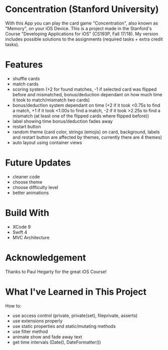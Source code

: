 # Concentration (Stanford University)

With this App you can play the card game "Concentration", also known as "Memory", on your iOS Device.
This is a project made in the Stanford's Course "Developing Applications for iOS" (CS193P, Fall 17/18).
My version includes possible solutions to the assignments (required tasks + extra credit tasks).

# Features

- shuffle cards
- match cards
- scoring system (+2 for found matches, -1 if selected card was flipped before and mismatched, bonus/deduction dependant on how much time it took to match/mismatch two cards)
- bonus/deduction system dependant on time (+2 if it took <0.75s to find a match, +1 if it took <1.00s to find a match, -2 if it took >2.25s to find a mismatch (at least one of the flipped cards where flipped before))
- label showing time bonus/deduction fades away
- restart button
- random theme (card color, strings (emojis) on card, background, labels and restart button are affected by themes, currently there are 4 themes)
- auto layout using container views

# Future Updates

- cleaner code
- choose theme
- choose difficulty level
- better animations

# Build With

- XCode 9
- Swift 4
- MVC Architecture

# Acknowledgement

Thanks to Paul Hegarty for the great iOS Course!

# What I've Learned in This Project

How to:
- use access control (private, private(set), fileprivate, asserts)
- use extensions properly
- use static properties and static/mutating methods
- use filter method
- animate show and fade away text
- get time intervals (Date(), DateFormatter())
